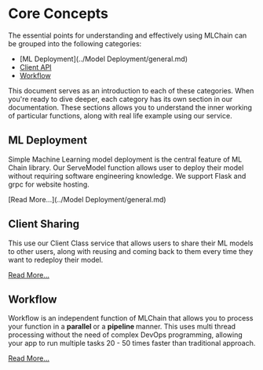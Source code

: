 # Core Concepts

The essential points for understanding and effectively using MLChain can be
grouped into the following categories:

- [ML Deployment](../Model Deployment/general.md)
- [Client API](../Client/general.md)
- [Workflow](#workflow)

This document serves as an introduction to each of these categories. When
you're ready to dive deeper, each category has its own section in our
documentation. These sections allows you to understand the inner working of particular functions, along with 
real life example using our service.

## ML Deployment
Simple Machine Learning model deployment is the central feature of ML Chain library.
Our ServeModel function allows user to deploy their model without requiring software engineering knowledge.
We support Flask and grpc for website hosting.

[Read More...](../Model Deployment/general.md)

## Client Sharing
This use our Client Class service that allows users to share their ML models to other users, along with reusing and coming 
back to them every time they want to redeploy their model.

[Read More...](../Client/general.md)

## Workflow
Workflow is an independent function of MLChain that allows you to process your function 
in a <b> parallel </b> or a <b> pipeline </b> manner. This uses multi thread processing without
the need of complex DevOps programming, allowing your app to run multiple tasks 20 - 50 times faster than traditional approach.

[Read More...](/workflow/general.md)
